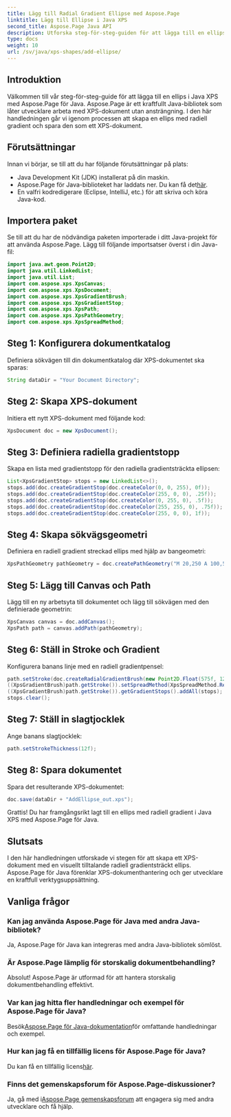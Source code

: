 ```yaml
---
title: Lägg till Radial Gradient Ellipse med Aspose.Page
linktitle: Lägg till Ellipse i Java XPS
second_title: Aspose.Page Java API
description: Utforska steg-för-steg-guiden för att lägga till en ellips med radiell gradient i Java XPS med Aspose.Page för Java. Förbättra ditt dokumentskapande utan ansträngning.
type: docs
weight: 10
url: /sv/java/xps-shapes/add-ellipse/
---
```

## Introduktion
Välkommen till vår steg-för-steg-guide för att lägga till en ellips i Java XPS med Aspose.Page för Java. Aspose.Page är ett kraftfullt Java-bibliotek som låter utvecklare arbeta med XPS-dokument utan ansträngning. I den här handledningen går vi igenom processen att skapa en ellips med radiell gradient och spara den som ett XPS-dokument.
## Förutsättningar
Innan vi börjar, se till att du har följande förutsättningar på plats:
- Java Development Kit (JDK) installerat på din maskin.
-  Aspose.Page för Java-biblioteket har laddats ner. Du kan få det[här](https://releases.aspose.com/page/java/).
- En valfri kodredigerare (Eclipse, IntelliJ, etc.) för att skriva och köra Java-kod.
## Importera paket
Se till att du har de nödvändiga paketen importerade i ditt Java-projekt för att använda Aspose.Page. Lägg till följande importsatser överst i din Java-fil:
```java
import java.awt.geom.Point2D;
import java.util.LinkedList;
import java.util.List;
import com.aspose.xps.XpsCanvas;
import com.aspose.xps.XpsDocument;
import com.aspose.xps.XpsGradientBrush;
import com.aspose.xps.XpsGradientStop;
import com.aspose.xps.XpsPath;
import com.aspose.xps.XpsPathGeometry;
import com.aspose.xps.XpsSpreadMethod;
```
## Steg 1: Konfigurera dokumentkatalog
Definiera sökvägen till din dokumentkatalog där XPS-dokumentet ska sparas:
```java
String dataDir = "Your Document Directory";
```
## Steg 2: Skapa XPS-dokument
Initiera ett nytt XPS-dokument med följande kod:
```java
XpsDocument doc = new XpsDocument();
```
## Steg 3: Definiera radiella gradientstopp
Skapa en lista med gradientstopp för den radiella gradientsträckta ellipsen:
```java
List<XpsGradientStop> stops = new LinkedList<>();
stops.add(doc.createGradientStop(doc.createColor(0, 0, 255), 0f));
stops.add(doc.createGradientStop(doc.createColor(255, 0, 0), .25f));
stops.add(doc.createGradientStop(doc.createColor(0, 255, 0), .5f));
stops.add(doc.createGradientStop(doc.createColor(255, 255, 0), .75f));
stops.add(doc.createGradientStop(doc.createColor(255, 0, 0), 1f));
```
## Steg 4: Skapa sökvägsgeometri
Definiera en radiell gradient streckad ellips med hjälp av bangeometri:
```java
XpsPathGeometry pathGeometry = doc.createPathGeometry("M 20,250 A 100,50 0 1 1 220,250 100,50 0 1 1 20,250");
```
## Steg 5: Lägg till Canvas och Path
Lägg till en ny arbetsyta till dokumentet och lägg till sökvägen med den definierade geometrin:
```java
XpsCanvas canvas = doc.addCanvas();
XpsPath path = canvas.addPath(pathGeometry);
```
## Steg 6: Ställ in Stroke och Gradient
Konfigurera banans linje med en radiell gradientpensel:
```java
path.setStroke(doc.createRadialGradientBrush(new Point2D.Float(575f, 125f), new Point2D.Float(575f, 100f), 75f, 50f));
((XpsGradientBrush)path.getStroke()).setSpreadMethod(XpsSpreadMethod.Reflect);
((XpsGradientBrush)path.getStroke()).getGradientStops().addAll(stops);
stops.clear();
```
## Steg 7: Ställ in slagtjocklek
Ange banans slagtjocklek:
```java
path.setStrokeThickness(12f);
```
## Steg 8: Spara dokumentet
Spara det resulterande XPS-dokumentet:
```java
doc.save(dataDir + "AddEllipse_out.xps");
```
Grattis! Du har framgångsrikt lagt till en ellips med radiell gradient i Java XPS med Aspose.Page för Java.
## Slutsats
I den här handledningen utforskade vi stegen för att skapa ett XPS-dokument med en visuellt tilltalande radiell gradientsträckt ellips. Aspose.Page för Java förenklar XPS-dokumenthantering och ger utvecklare en kraftfull verktygsuppsättning.
## Vanliga frågor
### Kan jag använda Aspose.Page för Java med andra Java-bibliotek?
Ja, Aspose.Page för Java kan integreras med andra Java-bibliotek sömlöst.
### Är Aspose.Page lämplig för storskalig dokumentbehandling?
Absolut! Aspose.Page är utformad för att hantera storskalig dokumentbehandling effektivt.
### Var kan jag hitta fler handledningar och exempel för Aspose.Page för Java?
 Besök[Aspose.Page för Java-dokumentation](https://reference.aspose.com/page/java/)för omfattande handledningar och exempel.
### Hur kan jag få en tillfällig licens för Aspose.Page för Java?
 Du kan få en tillfällig licens[här](https://purchase.aspose.com/temporary-license/).
### Finns det gemenskapsforum för Aspose.Page-diskussioner?
 Ja, gå med i[Aspose.Page gemenskapsforum](https://forum.aspose.com/c/page/39) att engagera sig med andra utvecklare och få hjälp.